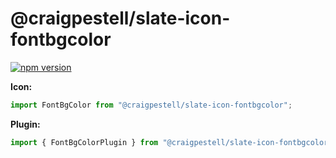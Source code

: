 # @craigpestell/slate-icon-fontbgcolor

[![npm version](https://badge.fury.io/js/%40canner%2Fslate-icon-fontbgcolor.svg)](https://badge.fury.io/js/%40canner%2Fslate-icon-fontbgcolor)

**Icon:**

```js
import FontBgColor from "@craigpestell/slate-icon-fontbgcolor";
```

**Plugin:**

```js
import { FontBgColorPlugin } from "@craigpestell/slate-icon-fontbgcolor";
```

